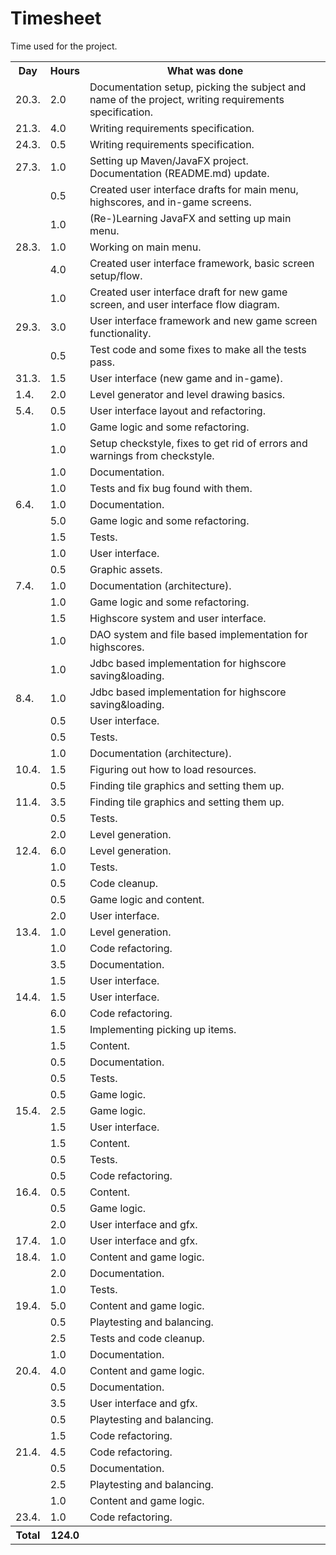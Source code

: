 # Timesheet

Time used for the project.

<table>
  <tr><th>Day</th><th>Hours</th><th>What was done</th></tr>
  <tr><td>20.3.</td><td>  2.0</td><td>Documentation setup, picking the subject and name of the project, writing requirements specification.</td></tr>
  <tr><td>21.3.</td><td>  4.0</td><td>Writing requirements specification.</td></tr>
  <tr><td>24.3.</td><td>  0.5</td><td>Writing requirements specification.</td></tr>
  <tr><td>27.3.</td><td>  1.0</td><td>Setting up Maven/JavaFX project. Documentation (README.md) update.</td></tr>
  <tr><td>     </td><td>  0.5</td><td>Created user interface drafts for main menu, highscores, and in-game screens.</td></tr>
  <tr><td>     </td><td>  1.0</td><td>(Re-)Learning JavaFX and setting up main menu.</td></tr>
  <tr><td>28.3.</td><td>  1.0</td><td>Working on main menu.</td></tr>
  <tr><td>     </td><td>  4.0</td><td>Created user interface framework, basic screen setup/flow.</td></tr>
  <tr><td>     </td><td>  1.0</td><td>Created user interface draft for new game screen, and user interface flow diagram.</td></tr>
  <tr><td>29.3.</td><td>  3.0</td><td>User interface framework and new game screen functionality.</td></tr>
  <tr><td>     </td><td>  0.5</td><td>Test code and some fixes to make all the tests pass.</td></tr>
  <tr><td>31.3.</td><td>  1.5</td><td>User interface (new game and in-game).</td></tr>
  <tr><td> 1.4.</td><td>  2.0</td><td>Level generator and level drawing basics.</td></tr>
  <tr><td> 5.4.</td><td>  0.5</td><td>User interface layout and refactoring.</td></tr>
  <tr><td>     </td><td>  1.0</td><td>Game logic and some refactoring.</td></tr>
  <tr><td>     </td><td>  1.0</td><td>Setup checkstyle, fixes to get rid of errors and warnings from checkstyle.</td></tr>
  <tr><td>     </td><td>  1.0</td><td>Documentation.</td></tr>
  <tr><td>     </td><td>  1.0</td><td>Tests and fix bug found with them.</td></tr>
  <tr><td> 6.4.</td><td>  1.0</td><td>Documentation.</td></tr>
  <tr><td>     </td><td>  5.0</td><td>Game logic and some refactoring.</td></tr>
  <tr><td>     </td><td>  1.5</td><td>Tests.</td></tr>
  <tr><td>     </td><td>  1.0</td><td>User interface.</td></tr>
  <tr><td>     </td><td>  0.5</td><td>Graphic assets.</td></tr>
  <tr><td> 7.4.</td><td>  1.0</td><td>Documentation (architecture).</td></tr>
  <tr><td>     </td><td>  1.0</td><td>Game logic and some refactoring.</td></tr>
  <tr><td>     </td><td>  1.5</td><td>Highscore system and user interface.</td></tr>
  <tr><td>     </td><td>  1.0</td><td>DAO system and file based implementation for highscores.</td></tr>
  <tr><td>     </td><td>  1.0</td><td>Jdbc based implementation for highscore saving&loading.</td></tr>
  <tr><td> 8.4.</td><td>  1.0</td><td>Jdbc based implementation for highscore saving&loading.</td></tr>
  <tr><td>     </td><td>  0.5</td><td>User interface.</td></tr>
  <tr><td>     </td><td>  0.5</td><td>Tests.</td></tr>
  <tr><td>     </td><td>  1.0</td><td>Documentation (architecture).</td></tr>
  <tr><td>10.4.</td><td>  1.5</td><td>Figuring out how to load resources.</td></tr>
  <tr><td>     </td><td>  0.5</td><td>Finding tile graphics and setting them up.</td></tr>
  <tr><td>11.4.</td><td>  3.5</td><td>Finding tile graphics and setting them up.</td></tr>
  <tr><td>     </td><td>  0.5</td><td>Tests.</td></tr>
  <tr><td>     </td><td>  2.0</td><td>Level generation.</td></tr>
  <tr><td>12.4.</td><td>  6.0</td><td>Level generation.</td></tr>
  <tr><td>     </td><td>  1.0</td><td>Tests.</td></tr>
  <tr><td>     </td><td>  0.5</td><td>Code cleanup.</td></tr>
  <tr><td>     </td><td>  0.5</td><td>Game logic and content.</td></tr>
  <tr><td>     </td><td>  2.0</td><td>User interface.</td></tr>
  <tr><td>13.4.</td><td>  1.0</td><td>Level generation.</td></tr>
  <tr><td>     </td><td>  1.0</td><td>Code refactoring.</td></tr>
  <tr><td>     </td><td>  3.5</td><td>Documentation.</td></tr>
  <tr><td>     </td><td>  1.5</td><td>User interface.</td></tr>
  <tr><td>14.4.</td><td>  1.5</td><td>User interface.</td></tr>
  <tr><td>     </td><td>  6.0</td><td>Code refactoring.</td></tr>
  <tr><td>     </td><td>  1.5</td><td>Implementing picking up items.</td></tr>
  <tr><td>     </td><td>  1.5</td><td>Content.</td></tr>
  <tr><td>     </td><td>  0.5</td><td>Documentation.</td></tr>
  <tr><td>     </td><td>  0.5</td><td>Tests.</td></tr>
  <tr><td>     </td><td>  0.5</td><td>Game logic.</td></tr>
  <tr><td>15.4.</td><td>  2.5</td><td>Game logic.</td></tr>
  <tr><td>     </td><td>  1.5</td><td>User interface.</td></tr>
  <tr><td>     </td><td>  1.5</td><td>Content.</td></tr>
  <tr><td>     </td><td>  0.5</td><td>Tests.</td></tr>
  <tr><td>     </td><td>  0.5</td><td>Code refactoring.</td></tr>
  <tr><td>16.4.</td><td>  0.5</td><td>Content.</td></tr>
  <tr><td>     </td><td>  0.5</td><td>Game logic.</td></tr>
  <tr><td>     </td><td>  2.0</td><td>User interface and gfx.</td></tr>
  <tr><td>17.4.</td><td>  1.0</td><td>User interface and gfx.</td></tr>
  <tr><td>18.4.</td><td>  1.0</td><td>Content and game logic.</td></tr>
  <tr><td>     </td><td>  2.0</td><td>Documentation.</td></tr>
  <tr><td>     </td><td>  1.0</td><td>Tests.</td></tr>
  <tr><td>19.4.</td><td>  5.0</td><td>Content and game logic.</td></tr>
  <tr><td>     </td><td>  0.5</td><td>Playtesting and balancing.</td></tr>
  <tr><td>     </td><td>  2.5</td><td>Tests and code cleanup.</td></tr>
  <tr><td>     </td><td>  1.0</td><td>Documentation.</td></tr>
  <tr><td>20.4.</td><td>  4.0</td><td>Content and game logic.</td></tr>
  <tr><td>     </td><td>  0.5</td><td>Documentation.</td></tr>
  <tr><td>     </td><td>  3.5</td><td>User interface and gfx.</td></tr>
  <tr><td>     </td><td>  0.5</td><td>Playtesting and balancing.</td></tr>
  <tr><td>     </td><td>  1.5</td><td>Code refactoring.</td></tr>
  <tr><td>21.4.</td><td>  4.5</td><td>Code refactoring.</td></tr>
  <tr><td>     </td><td>  0.5</td><td>Documentation.</td></tr>
  <tr><td>     </td><td>  2.5</td><td>Playtesting and balancing.</td></tr>
  <tr><td>     </td><td>  1.0</td><td>Content and game logic.</td></tr>
  <tr><td>23.4.</td><td>  1.0</td><td>Code refactoring.</td></tr>
  <tr><th>Total</th><th>124.0</th><th></th></tr>
</table>
